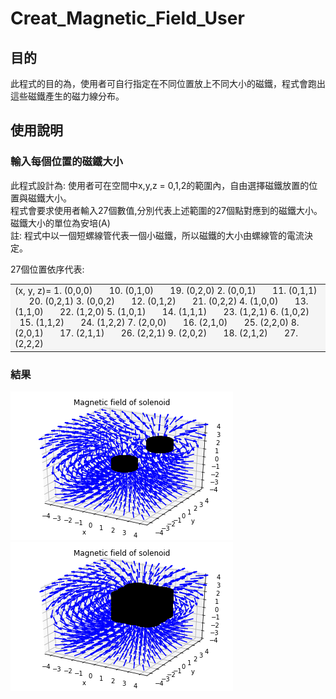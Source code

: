 # Creat_Magnetic_Field_User #
## 目的 ##
此程式的目的為，使用者可自行指定在不同位置放上不同大小的磁鐵，程式會跑出這些磁鐵產生的磁力線分布。

## 使用說明 ##
### 輸入每個位置的磁鐵大小 ###
此程式設計為: 使用者可在空間中x,y,z = 0,1,2的範圍內，自由選擇磁鐵放置的位置與磁鐵大小。   
程式會要求使用者輸入27個數值,分別代表上述範圍的27個點對應到的磁鐵大小。   
磁鐵大小的單位為安培(A)   
註: 程式中以一個短螺線管代表一個小磁鐵，所以磁鐵的大小由螺線管的電流決定。   

27個位置依序代表:   
<table><tr><td bgcolor=WhiteSmoke>
(x, y, z)=
1. (0,0,0) &nbsp; &nbsp; &nbsp; 10. (0,1,0) &nbsp; &nbsp; &nbsp; 19. (0,2,0)
2. (0,0,1) &nbsp; &nbsp; &nbsp; 11. (0,1,1) &nbsp; &nbsp; &nbsp; 20. (0,2,1)
3. (0,0,2) &nbsp; &nbsp; &nbsp; 12. (0,1,2) &nbsp; &nbsp; &nbsp; 21. (0,2,2)
4. (1,0,0) &nbsp; &nbsp; &nbsp; 13. (1,1,0) &nbsp; &nbsp; &nbsp; 22. (1,2,0)
5. (1,0,1) &nbsp; &nbsp; &nbsp; 14. (1,1,1) &nbsp; &nbsp; &nbsp; 23. (1,2,1)
6. (1,0,2) &nbsp; &nbsp; &nbsp; 15. (1,1,2) &nbsp; &nbsp; &nbsp; 24. (1,2,2)
7. (2,0,0) &nbsp; &nbsp; &nbsp; 16. (2,1,0) &nbsp; &nbsp; &nbsp; 25. (2,2,0)
8. (2,0,1) &nbsp; &nbsp; &nbsp; 17. (2,1,1) &nbsp; &nbsp; &nbsp; 26. (2,2,1)
9. (2,0,2) &nbsp; &nbsp; &nbsp; 18. (2,1,2) &nbsp; &nbsp; &nbsp; 27. (2,2,2)
</td></tr></table>

### 結果 ###
![Alt text](https://raw.githubusercontent.com/ShihPingLai/Group-9/master/B_Field/figure1.png "figure1")
![Alt text](https://raw.githubusercontent.com/ShihPingLai/Group-9/master/B_Field/figure2.png "figure2")
